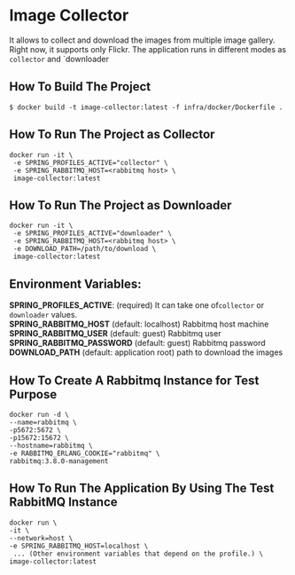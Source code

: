 # Image Collector

It allows to collect and download the images from multiple image gallery. Right now, it supports only Flickr.
The application runs in different modes as `collector` and `downloader

## How To Build The Project

```
$ docker build -t image-collector:latest -f infra/docker/Dockerfile .
```

## How To Run The Project as Collector
```
docker run -it \
 -e SPRING_PROFILES_ACTIVE="collector" \
 -e SPRING_RABBITMQ_HOST=<rabbitmq host> \
 image-collector:latest
```

## How To Run The Project as Downloader
```
docker run -it \
 -e SPRING_PROFILES_ACTIVE="downloader" \
 -e SPRING_RABBITMQ_HOST=<rabbitmq host> \
 -e DOWNLOAD_PATH=/path/to/download \
 image-collector:latest
```

## Environment Variables:
**SPRING_PROFILES_ACTIVE**: (required)  It can take one of`collector` or `downloader` values. <br />
**SPRING_RABBITMQ_HOST** (default: localhost) Rabbitmq host machine <br />
**SPRING_RABBITMQ_USER** (default: guest) Rabbitmq user  <br />
**SPRING_RABBITMQ_PASSWORD** (default: guest) Rabbitmq password  <br />
**DOWNLOAD_PATH** (default: application root)  path to download the images <br />

## How To Create A Rabbitmq Instance for Test Purpose

```$xslt
docker run -d \
--name=rabbitmq \
-p5672:5672 \
-p15672:15672 \
--hostname=rabbitmq \
-e RABBITMQ_ERLANG_COOKIE="rabbitmq" \
rabbitmq:3.8.0-management
```

## How To Run The Application By Using The Test RabbitMQ Instance
```
docker run \
-it \
--network=host \
-e SPRING_RABBITMQ_HOST=localhost \
 ... (Other environment variables that depend on the profile.) \
image-collector:latest
```